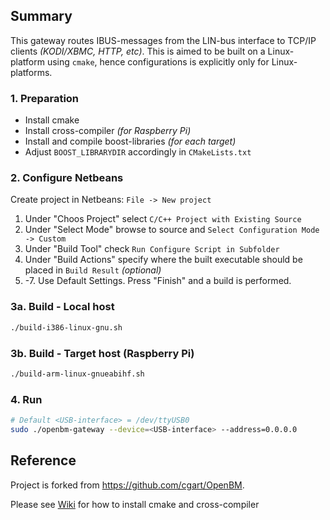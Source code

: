 ## Summary

This gateway routes IBUS-messages from the LIN-bus interface to TCP/IP clients 
*(KODI/XBMC, HTTP, etc)*. This is aimed to be built on a Linux-platform using `cmake`, hence 
configurations is explicitly only for Linux-platforms.

### 1. Preparation

- Install cmake
- Install cross-compiler *(for Raspberry Pi)*
- Install and compile boost-libraries *(for each target)*
- Adjust `BOOST_LIBRARYDIR` accordingly in `CMakeLists.txt`

### 2. Configure Netbeans

Create project in Netbeans: `File -> New project`
1. Under "Choos Project" select `C/C++ Project with Existing Source`
2. Under "Select Mode" browse to source and `Select Configuration Mode -> Custom`
3. Under "Build Tool" check `Run Configure Script in Subfolder`
4. Under "Build Actions" specify where the built executable should be placed in `Build Result` *(optional)*
5. -7. Use Default Settings. Press "Finish" and a build is performed.

### 3a. Build - Local host

```bash
./build-i386-linux-gnu.sh
```

### 3b. Build - Target host (Raspberry Pi)

```bash
./build-arm-linux-gnueabihf.sh
```

### 4. Run

```bash
# Default <USB-interface> = /dev/ttyUSB0
sudo ./openbm-gateway --device=<USB-interface> --address=0.0.0.0
```

## Reference

Project is forked from https://github.com/cgart/OpenBM.

Please see [Wiki](http://git.one-infiniteloop.com/larsa/bmw-infotainment/wikis/home) for how to install cmake and cross-compiler
